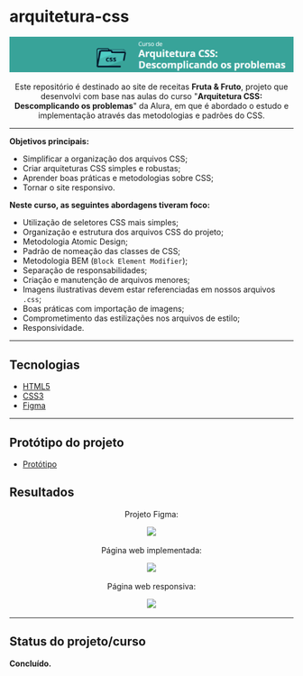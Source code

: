 # arquitetura-css

<p align="center">
  <a href="https://cursos.alura.com.br/course/arquitetura-css">
    <img src="assets/img/logo-curso.png" alt="Curso de Arquitetura CSS: Descomplicando os problemas"/>
  </a>
</p>

<p align="center">Este repositório é destinado ao site de receitas <b>Fruta & Fruto</b>, projeto que desenvolvi com base nas aulas do curso "<b>Arquitetura CSS: Descomplicando os problemas</b>" da Alura, em que é abordado o estudo e implementação através das metodologias e padrões do CSS.</p>

<hr>

**Objetivos principais:**

- Simplificar a organização dos arquivos CSS;
- Criar arquiteturas CSS simples e robustas;
- Aprender boas práticas e metodologias sobre CSS;
- Tornar o site responsivo.

**Neste curso, as seguintes abordagens tiveram foco:**

- Utilização de seletores CSS mais simples;
- Organização e estrutura dos arquivos CSS do projeto;
- Metodologia Atomic Design;
- Padrão de nomeação das classes de CSS;
- Metodologia BEM (`Block Element Modifier`); 
- Separação de responsabilidades;
- Criação e manutenção de arquivos menores;
- Imagens ilustrativas devem estar referenciadas em nossos arquivos `.css`; 
- Boas práticas com importação de imagens;
- Comprometimento das estilizações nos arquivos de estilo;
- Responsividade.

<hr> 

## Tecnologias 

- [HTML5](https://html.com/)
- [CSS3](https://www.w3.org/Style/CSS/Overview.en.html)
- [Figma](https://www.figma.com/)

<hr>

## Protótipo do projeto

- [Protótipo](https://www.figma.com/file/0gMF5BPgplPYqQA6Om1T1sk9/alura-bootstrap?node-id=0%3A1)

## Resultados

<p align="center">Projeto Figma:
<div align="center">
<img src="assets/img/figma.gif" width="600px"/>
</div>
</p>

<p align="center">Página web implementada:
<div align="center">
<img src="assets/img/web.gif" width="600px"/>
</div>
</p>

<p align="center">Página web responsiva:
<div align="center">
<img src="assets/img/responsivo.gif" width="600px"/>
</div>
</p>

<hr>

## Status do projeto/curso

**Concluído.**